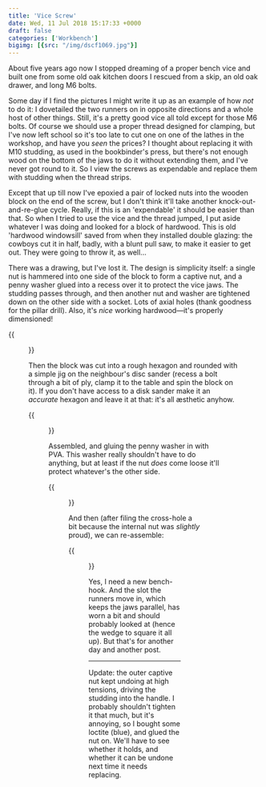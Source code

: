```yaml
---
title: 'Vice Screw'
date: Wed, 11 Jul 2018 15:17:33 +0000
draft: false
categories: ['Workbench']
bigimg: [{src: "/img/dscf1069.jpg"}]
---
```




About five years ago now I stopped dreaming of a proper bench vice and
built one from some old oak kitchen doors I rescued from a skip, an
old oak drawer, and long M6 bolts.

Some day if I find the pictures I
might write it up as an example of how _not_ to do it: I dovetailed
the two runners on in opposite directions and a whole host of other
things.  Still, it's a pretty good vice all told except for those M6
bolts. Of course we should use a proper thread designed for clamping,
but I've now left school so it's too late to cut one on one of the
lathes in the workshop, and have you _seen_ the prices?  I thought
about replacing it with M10 studding, as used in the bookbinder's
press, but there's not enough wood on the bottom of the jaws to do it
without extending them, and I've never got round to it.  So I view the
screws as expendable and replace them with studding when the thread
strips. 

Except that up till now I've epoxied a pair of locked nuts
into the wooden block on the end of the screw, but I don't think it'll
take another knock-out-and-re-glue cycle.  Really, if this is an
'expendable' it should be easier than that.  So when I tried to use
the vice and the thread jumped, I put aside whatever I was doing and
looked for a block of hardwood.  This is old 'hardwood windowsill'
saved from when they installed double glazing: the cowboys cut it in
half, badly, with a blunt pull saw, to make it easier to get out. They
were going to throw it, as well... 

There was a drawing, but I've lost
it.  The design is simplicity itself: a single nut is hammered into
one side of the block to form a captive nut, and a penny washer glued
into a recess over it to protect the vice jaws.  The studding passes
through, and then another nut and washer are tightened down on the
other side with a socket.  Lots of axial holes (thank goodness for the
pillar drill).  Also, it's _nice_ working hardwood—it's properly
dimensioned!

{{<figure src="/img/dscf1065.jpg" caption="">}}

Then the block was cut into a rough hexagon and rounded with a simple
jig on the neighbour's disc sander (recess a bolt through a bit of
ply, clamp it to the table and spin the block on it).  If you don't
have access to a disk sander make it an _accurate_ hexagon and leave
it at that: it's all æsthetic
anyhow. 

{{<figure src="/img/dscf1066.jpg" caption="">}}

Assembled, and gluing the penny washer in with PVA.  This washer
really shouldn't have to do anything, but at least if the nut _does_
come loose it'll protect whatever's the other
side.

{{<figure src="/img/dscf1067.jpg" caption="">}}

And then (after filing the cross-hole a bit because the internal nut
was _slightly_ proud), we can
re-assemble:

{{<figure src="/img/dscf1069.jpg" caption="">}}

Yes, I need a new bench-hook.  And the slot the runners move in, which
keeps the jaws parallel, has worn a bit and should probably looked at
(hence the wedge to square it all up).  But that's for another day and
another post.

* * *

Update: the outer captive nut kept undoing at high tensions, driving
the studding into the handle.  I probably shouldn't tighten it that
much, but it's annoying, so I bought some loctite (blue), and glued
the nut on.  We'll have to see whether it holds, and whether it can be
undone next time it needs replacing.
